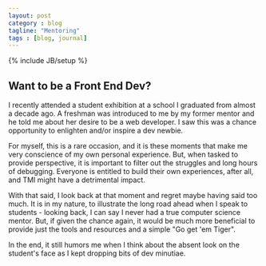 ```yaml
---
layout: post
category : blog
tagline: "Mentoring"
tags : [blog, journal]
---
```

{% include JB/setup %}

## Want to be a Front End Dev?

I recently attended a student exhibition at a school I graduated from almost a decade ago. A freshman was introduced to me by my former mentor and he told me about her desire to be a web developer. I saw this was a chance opportunity to enlighten and/or inspire a dev newbie.

For myself, this is a rare occasion, and it is these moments that make me very conscience of my own personal experience. But, when tasked to provide perspective, it is important to filter out the struggles and long hours of debugging. Everyone is entitled to build their own experiences, after all, and TMI might have a detrimental impact.

With that said, I look back at that moment and regret maybe having said too much. It is in my nature, to illustrate the long road ahead when I speak to students - looking back, I can say I never had a true computer science mentor. But, if given the chance again, it would be much more beneficial to provide just the tools and resources and a simple "Go get 'em Tiger".

In the end, it still humors me when I think about the absent look on the student's face as I kept dropping bits of dev minutiae.